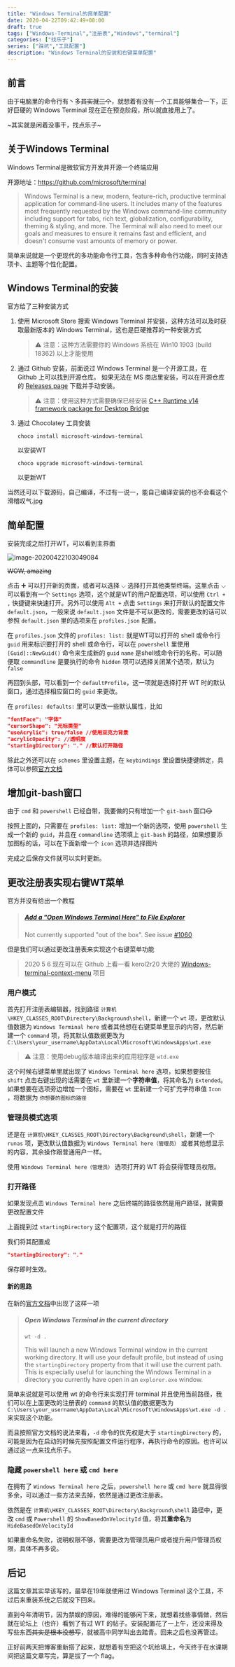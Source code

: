 ```yaml
---
title: "Windows Terminal的简单配置"
date: 2020-04-22T09:42:49+08:00
draft: true
tags: ["Windows-Terminal","注册表","Windows","terminal"]
categories: ["找乐子"]
series: ["踩坑","工具配置"]
description: "Windows Terminal的安装和右键菜单配置"
---
```


## 前言

由于电脑里的命令行有丶多~~其实就三个~~，就想着有没有一个工具能够集合一下，正好巨硬的 Windows Terminal 现在正在预览阶段，所以就直接用上了。

~其实就是闲着没事干，找点乐子~

## 关于Windows Terminal

Windows Terminal是微软官方开发并开源一个终端应用

开源地址：https://github.com/microsoft/terminal

> Windows Terminal is a new, modern, feature-rich, productive terminal application for command-line users. It includes many of the features most frequently requested by the Windows command-line community including support for tabs, rich text, globalization, configurability, theming & styling, and more.
> The Terminal will also need to meet our goals and measures to ensure it remains fast and efficient, and doesn't consume vast amounts of memory or power.

简单来说就是一个更现代的多功能命令行工具，包含多种命令行功能，同时支持选项卡、主题等个性化配置。

## Windows Terminal的安装

官方给了三种安装方式

1. 使用 Microsoft Store 搜索 Windows Terminal 并安装，这种方法可以及时获取最新版本的 Windows Terminal，这也是巨硬推荐的一种安装方式
  
   > ⚠ 注意：这种方法需要你的 Windows 系统在 Win10 1903 (build 18362) 以上才能使用
   
2. 通过 Github 安装，前面说过 Windows Terminal 是一个开源工具，在 Github 上可以找到开源仓库。
   如果无法在 MS 商店里安装，可以在开源仓库的 [Releases page](https://github.com/microsoft/terminal/releases) 下载并手动安装。
   
   >⚠ 注意：使用这种方式需要确保已经安装 [C++ Runtime v14 framework package for Desktop Bridge](https://www.microsoft.com/en-us/download/details.aspx?id=53175)
   
3. 通过 Chocolatey 工具安装
   ```
   choco install microsoft-windows-terminal
   ```
   以安装WT
   ```
   choco upgrade microsoft-windows-terminal
   ```
   以更新WT

当然还可以下载源码，自己编译，不过有一说一，能自己编译安装的也不会看这个
滑稽叹气.jpg

## 简单配置

安装完成之后打开WT，可以看到主界面

![image-20200422103049084](https://masterenlu.github.io/blogSite/img/image-20200422103049084.png)

~~WOW, amazing~~

点击 ➕ 可以打开新的页面，或者可以选择 ⌵ 选择打开其他类型终端。这里点击 ⌵ 可以看到有一个 `Settings` 选项，这个就是WT的用户配置选项，可以使用 `Ctrl + ,` 快捷键来快速打开。另外可以使用 `Alt +` 点击 `Settings` 来打开默认的配置文件 `default.json`，一般来说 `default.json` 文件是不可以更改的，需要更改的话可以参照 `default.json` 里的选项来在 `profiles.json` 配置。

在 `profiles.json` 文件的 `profiles: list:` 就是WT可以打开的 shell 或命令行
`guid` 用来标识要打开的 shell 或命令行，可以在 `powershell` 里使用 `[Guid]::NewGuid()` 命令来生成新的 `guid`
`name` 是shell或命令行的名称，可以随便取
`commandline` 是要执行的命令
`hidden` 项可以选择关闭某个选项，默认为 `false`

再回到头部，可以看到一个 `defaultProfile`，这一项就是选择打开 WT 时的默认窗口，通过选择相应窗口的 `guid` 来更改。

在 `profiles: defaults:` 里可以更改一些默认属性，比如

```json
"fontFace": "字体"
"cursorShape": "光标类型"
"useAcrylic": true/false //使用亚克力背景
"acrylicOpacity": //透明度
"startingDirectory": "." //默认打开路径
```

除此之外还可以在 `schemes` 里设置主题，在 `keybindings` 里设置快捷键绑定，具体可以参照[官方文档](https://github.com/microsoft/terminal/blob/master/doc/user-docs/UsingJsonSettings.md)

## 增加git-bash窗口

由于 `cmd` 和 `powershell` 已经自带，我要做的只有增加一个 `git-bash` 窗口~~😏️~~

按照上面的，只需要在 `profiles: list:` 增加一个新的选项，使用 `powershell` 生成一个新的 `guid`，并且在 `commandline` 选项填上 `git-bash` 的路径，如果想要添加图标的话，可以在下面新增一个 `icon` 选项并选择图片

完成之后保存文件就可以实时更新。

## 更改注册表实现右键WT菜单

官方并没有给出一个教程

> ##### [Add a "Open Windows Terminal Here" to File Explorer](https://github.com/microsoft/terminal/blob/master/doc/user-docs/index.md#add-a-open-windows-terminal-here-to-file-explorer)
> Not currently supported "out of the box". See issue [#1060](https://github.com/microsoft/terminal/issues/1060)

但是我们可以通过更改注册表来实现这个右键菜单功能

> 2020 5 6
> 现在可以在 Github 上看一看 kerol2r20 大佬的  [Windows-terminal-context-menu](https://github.com/kerol2r20/Windows-terminal-context-menu) 项目

### 用户模式

首先打开注册表编辑器，找到路径 `计算机\HKEY_CLASSES_ROOT\Directory\Background\shell`，新建一个 `wt` 项，更改默认值数据为 `Windows Terminal here` 或者其他想在右键菜单里显示的内容，然后新建一个 `command` 项，将其默认值数据更改为 `C:\Users\your_username\AppData\Local\Microsoft\WindowsApps\wt.exe`

> ⚠ 注意：使用debug版本编译出来的应用程序是 `wtd.exe`

这个时候右键菜单里就出现了 `Windows Terminal here` 选项，如果想要按住 `shift` 点击右键出现的话需要在 `wt` 里新建一个**字符串值**，将其命名为 `Extended`。如果想要在选项旁边增加一个图标，需要在 `wt` 里新建一个可扩充字符串值 `Icon` ，将数据为 `你想要的图标的路径`

### 管理员模式选项

还是在 `计算机\HKEY_CLASSES_ROOT\Directory\Background\shell`，新建一个 `runas` 项，更改默认值数据为 `Windows Terminal here（管理员）` 或者其他想显示的内容，其余操作跟普通用户一样。

使用 `Windows Terminal here（管理员）` 选项打开的 WT 将会获得管理员权限。

### 打开路径

如果发现点击 `Windows Terminal here` 之后终端的路径依然是用户路径，就需要更改配置文件

上面提到过 `startingDirectory` 这个配置项，这个就是打开的路径

我们将其配置成

```json
"startingDirectory": "."
```

保存即时生效。

#### 新的思路

在新的[官方文档](https://github.com/microsoft/terminal/blob/master/doc/user-docs/UsingCommandlineArguments.md#open-windows-terminal-in-the-current-directory)中出现了这样一项

> ##### Open Windows Terminal in the current directory
> ```
> wt -d .
> ```
> This will launch a new Windows Terminal window in the current working directory. It will use your default profile, but instead of using the `startingDirectory` property from that it will use the current path. This is especially useful for launching the Windows Terminal in a directory you currently have open in an `explorer.exe` window.

简单来说就是可以使用 wt 的命令行来实现打开 terminal 并且使用当前路径，我们可以在上面更改的注册表的 `command` 的默认值的数据更改为 `C:\Users\your_username\AppData\Local\Microsoft\WindowsApps\wt.exe -d .` 来实现这个功能。

而且按照官方文档的说法来看，`-d` 命令的优先权是大于 `startingDirectory` 的，可能是因为在启动的时候先按照配置文件运行程序，再执行命令的原因。也许可以通过这一点来找点乐子。

### 隐藏 `powershell here` 或 `cmd here`

在拥有了 `Windows Terminal here` 之后，`powershell here` 或 `cmd here` 就显得很多余，可以通过一些方法来去掉，依然是通过更改注册表。

依然是在 `计算机\HKEY_CLASSES_ROOT\Directory\Background\shell` 路径中，更改 `cmd` 或 `Powershell` 的 `ShowBasedOnVelocityId` 值，将其**重命名**为 `HideBasedOnVelocityId`

如果重命名失败，说明权限不够，需要更改为管理员用户或者提升用户管理员权限，具体不再多说。

## 后记

这篇文章其实早该写的，最早在19年就使用过 Windows Terminal 这个工具，不过后来重装系统之后就没下回来。

直到今年清明节，因为禁娱的原因，难得的能够闲下来，就想着找些事情做，然后就在论坛上（也许）看到了有过 WT 的帖子。安装配置花了一上午，还没来得及写些东西~~其实是根本没想写~~，就被高中同学叫出去踏青。回来之后也没再管过。

正好前两天把博客重新搭了起来，就想着有空把这个坑给填上，今天终于在水课期间把这篇文章写完，算是拔了一个 flag。